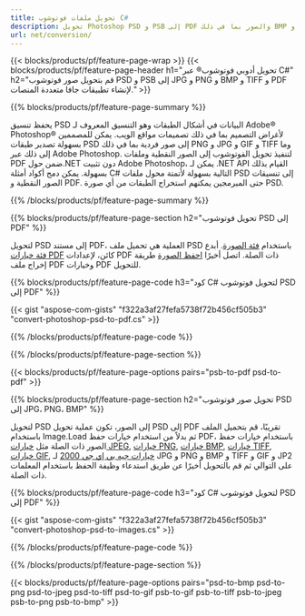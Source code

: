 ```yaml
---
title: تحويل ملفات فوتوشوب C#
description: تحويل Photoshop PSD و PSB إلى PDF والصور بما في ذلك BMP و JPG و PNG و TIFF مع خطوط قليلة من رمز C# عبر مكتبة .NET.
url: net/conversion/
---
```


{{< blocks/products/pf/feature-page-wrap >}}
{{< blocks/products/pf/feature-page-header h1="تحويل أدوبي فوتوشوب® عبر C#" h2="قم بتحويل صور فوتوشوب PSD و PSB إلى JPG و PNG و BMP و TIFF و PDF لإنشاء تطبيقات جافا متعددة المنصات." >}}

{{% blocks/products/pf/feature-page-summary %}}

يحفظ تنسيق PSD البيانات في أشكال الطبقات وهو التنسيق المعروف لـ Adobe® Photoshop® لأغراض التصميم بما في ذلك تصميمات مواقع الويب. يمكن للمصممين بسهولة تصدير طبقات PSD إلى صور فردية بما في ذلك PNG و JPG و GIF و TIFF وما إلى ذلك عبر Adobe Photoshop. لتنفيذ تحويل الفوتوشوب إلى الصور النقطية وملفات PDF ضمن حول.NET دون تثبيت Adobe Photoshop، يمكن لـ .NET API القيام بذلك بسهولة. يمكن دمج أكواد أمثلة C# التالية بسهولة لأتمتة محول ملفات PSD إلى تنسيقات الصور النقطية و PDF. حتى المبرمجين يمكنهم استخراج الطبقات من أي صورة PSD.


{{% /blocks/products/pf/feature-page-summary %}}

{{% blocks/products/pf/feature-page-section h2="تحويل فوتوشوب PSD إلى PDF" %}}

لتحويل PSD إلى مستند PDF، العملية هي تحميل ملف PSD باستخدام [فئة الصورة](https://apireference.aspose.com/net/psd/aspose.psd/image). أبدع [فئة خيارات PDF](https://apireference.aspose.com/net/psd/aspose.psd.imageoptions/pdfoptions) كائن، لإعدادات PDF ذات الصلة. اتصل أخيرًا [احفظ الصورة](https://apireference.aspose.com/net/psd/aspose.psd.image/save/methods/3) طريقة إخراج ملف PDF وخيارات PDF للتحويل.

{{% blocks/products/pf/feature-page-code h3="كود C# لتحويل فوتوشوب PSD إلى PDF" %}}

{{< gist "aspose-com-gists" "f322a3af27fefa5738f72b456cf505b3" "convert-photoshop-psd-to-pdf.cs" >}}

{{% /blocks/products/pf/feature-page-code %}}

{{% /blocks/products/pf/feature-page-section %}}

{{< blocks/products/pf/feature-page-options pairs="psb-to-pdf psd-to-pdf" >}}

{{% blocks/products/pf/feature-page-section h2="تحويل صور فوتوشوب PSD إلى JPG، PNG، BMP" %}}

لتحويل PSD إلى الصور، تكون عملية تحويل PSD إلى PDF تقريبًا، قم بتحميل الملف باستخدام Image.Load ثم بدلاً من استخدام خيارات حفظ PDF، باستخدام خيارات حفظ الصور ذات الصلة مثل [خيارات JPEG](https://apireference.aspose.com/net/psd/aspose.psd.imageoptions/jpegoptions), [خيارات PNG](https://apireference.aspose.com/net/psd/aspose.psd.imageoptions/pngoptions),  [خيارات BMP](https://apireference.aspose.com/net/psd/aspose.psd.imageoptions/bmpoptions), [خيارات TIFF](https://apireference.aspose.com/net/psd/aspose.psd.imageoptions/tiffoptions),  [خيارات GIF](https://apireference.aspose.com/net/psd/aspose.psd.imageoptions/gifoptions), [خيارات جيه بي إي جي 2000](https://apireference.aspose.com/net/psd/aspose.psd.imageoptions/jpeg2000options) لـ JPG و PNG و BMP و TIFF و GIF و JP2 على التوالي ثم قم بالتحويل أخيرًا عن طريق استدعاء وظيفة الحفظ باستخدام المعلمات ذات الصلة.


{{% blocks/products/pf/feature-page-code h3="كود C# لتحويل فوتوشوب PSD إلى PDF" %}}

{{< gist "aspose-com-gists" "f322a3af27fefa5738f72b456cf505b3" "convert-photoshop-psd-to-images.cs" >}}

{{% /blocks/products/pf/feature-page-code %}}

{{% /blocks/products/pf/feature-page-section %}}

{{< blocks/products/pf/feature-page-options pairs="psd-to-bmp psd-to-png psd-to-jpeg psd-to-tiff psd-to-gif psb-to-gif psb-to-tiff psb-to-jpeg psb-to-png psb-to-bmp" >}}
